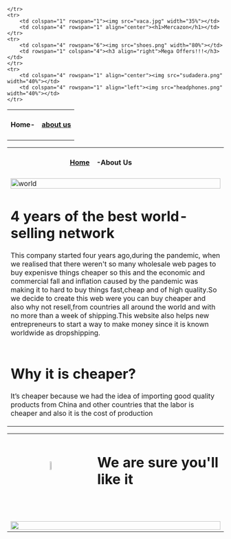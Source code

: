 <!DOCTYPE html>
<html>
<head>
	<meta charset="utf-8">
	<meta name="viewport" content="width=device-width, initial-scale=1">
	
</head>
<body>
	<table width="100%">
	<tr>
		<td align="right" colspan="4" rowspan="1"><h4>Home-</h4></td>
		<td align="left" colspan="4" rowspan="1">
			<a href="about us.html" target="Mercazon.info"><h4>about us</h4></a>
		</td>

	</tr>
	<tr>
		<td colspan="1" rowspan="1"><img src="vaca.jpg" width="35%"></td>
		<td colspan="4" rowspan="1" align="center"><h1>Mercazon</h1></td>
	</tr>
	<tr>
		<td colspan="4" rowspan="6"><img src="shoes.png" width="80%"></td>
		<td rowspan="1" colspan="4"><h3 align="right">Mega Offers!!!</h3></td>
	</tr>
	<tr>
		<td colspan="4" rowspan="1" align="center"><img src="sudadera.png" width="40%"></td>
		<td colspan="4" rowspan="1" align="left"><img src="headphones.png" width="40%"></td>
	</tr>
  </table>
</body>
</html>







<!DOCTYPE html>
<html>
<head>
<meta name="viewport" content="width=device-width, initial-scale=1">
</head>
<body>
  <table width="100%">
<tr>
   <td rowspan="1" colspan="2" align="right">
      <a href="Mercazon.html" target="Mercazon.info"> <h4>Home</h4>
     </td>
  <td rowspan="1" colspan="2" align="left">
    <h4>-About Us</h4>
  </td>
</tr>
<tr>
  <td colspan="4">
  <img src="world.jpg" alt="world" style="width:100%;">
    <h1>4 years of the best world-selling network</h1>
    <p>This company started four years ago,during the pandemic, when we realised that there weren't so many wholesale web pages to buy expenisve things cheaper so this and the economic and commercial fall and inflation caused by the pandemic was making it to hard to buy things fast,cheap and of high quality.So we decide to create this web were you can buy cheaper and also why not resell,from countries all around the world and with no more than a week of shipping.This website also helps new entrepreneurs to start a way to make money since it is known worldwide as dropshipping. </p>
 </td>
</tr>
<tr>
  <td colspan="4"><h1>Why it is cheaper?</h1>
  <p>It’s cheaper because we had the idea of importing good quality products from China and other countries that the labor is cheaper and also it is the cost of production</p>
</td>
</tr>

  </table>
</body
</html>





<!DOCTYPE html>
<html>
<head>
	<meta charset="utf-8">
	<meta name="viewport" content="width=device-width, initial-scale=1">
</head>
<body>
	<table width="100%" >
<tr>
	<td colspan="1" align="center">
		<img src="vaca.jpg" width="15%" width="15">
	</td>
	<td colspan="1" rowspan="1" align="left" width="60%">
		<h1>We are sure you'll like it</h1>
	</td>
</tr>
<tr>
	<td rowspan="1" colspan="5">
		<h1></h1>
	</td>
</tr>
<tr>
	<td colspan="5" rowspan="5">
		<img src="Products.png" width="100%">
	</td>
</tr>
</table>
</body>
</html>
